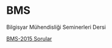 ﻿# BMS
Bilgisyar Mühendisliği Seminerleri Dersi

[BMS-2015 Sorular](https://github.com/PAU-Projects/BMS/blob/master/Sorular/BMS-2015.md)
